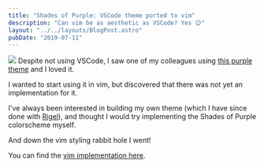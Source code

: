 ```yaml
---
title: "Shades of Purple: VSCode theme ported to vim"
description: "Can vim be as aesthetic as VSCode? Yes 😉"
layout: "../../layouts/BlogPost.astro"
pubDate: "2019-07-11"
---
```


![](https://user-images.githubusercontent.com/12150276/57929517-763d9980-78ab-11e9-9735-8a3700b52cf0.png)
Despite not using VSCode, I saw one of my colleagues using [this purple theme](https://github.com/ahmadawais/shades-of-purple-vscode) and I loved it.

I wanted to start using it in vim, but discovered that there was not yet an implementation for it.

I've always been interested in building my own theme (which I have since done with [Rigel](https://keliris.dev/rigel-theme)), and thought I would try implementing the Shades of Purple colorscheme myself.

And down the vim styling rabbit hole I went!

You can find the [vim implementation here](https://github.com/Rigellute/shades-of-purple.vim).
